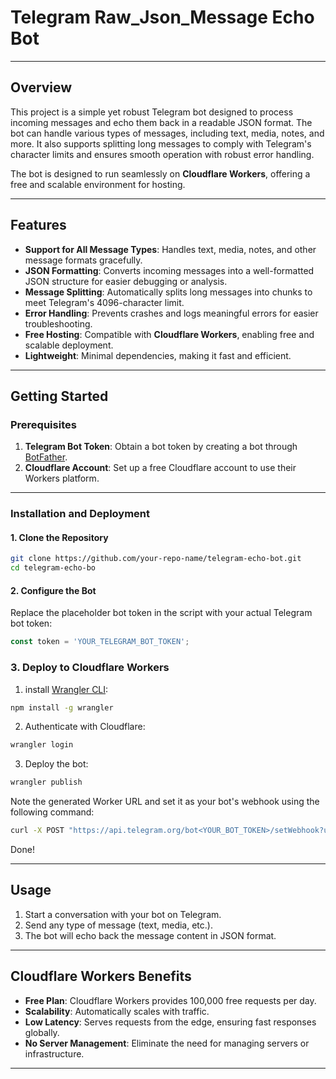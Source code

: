 # Telegram Raw_Json_Message Echo Bot

---

## Overview

This project is a simple yet robust Telegram bot designed to process incoming messages and echo them back in a readable JSON format. The bot can handle various types of messages, including text, media, notes, and more. It also supports splitting long messages to comply with Telegram's character limits and ensures smooth operation with robust error handling.

The bot is designed to run seamlessly on **Cloudflare Workers**, offering a free and scalable environment for hosting.

---

## Features

- **Support for All Message Types**: Handles text, media, notes, and other message formats gracefully.
- **JSON Formatting**: Converts incoming messages into a well-formatted JSON structure for easier debugging or analysis.
- **Message Splitting**: Automatically splits long messages into chunks to meet Telegram's 4096-character limit.
- **Error Handling**: Prevents crashes and logs meaningful errors for easier troubleshooting.
- **Free Hosting**: Compatible with **Cloudflare Workers**, enabling free and scalable deployment.
- **Lightweight**: Minimal dependencies, making it fast and efficient.

---

## Getting Started

### Prerequisites

1. **Telegram Bot Token**: Obtain a bot token by creating a bot through [BotFather](https://t.me/BotFather).
2. **Cloudflare Account**: Set up a free Cloudflare account to use their Workers platform.

---

### Installation and Deployment

#### 1. Clone the Repository
```bash
git clone https://github.com/your-repo-name/telegram-echo-bot.git
cd telegram-echo-bo
```
#### 2. Configure the Bot
Replace the placeholder bot token in the script with your actual Telegram bot token:
```js
const token = 'YOUR_TELEGRAM_BOT_TOKEN';
```
### 3. Deploy to Cloudflare Workers

1. install [Wrangler CLI](https://developers.cloudflare.com/workers/wrangler/):
```bash
npm install -g wrangler
```
2. Authenticate with Cloudflare:
```bash
wrangler login
```
3. Deploy the bot:
```bash
wrangler publish
```
Note the generated Worker URL and set it as your bot's webhook using the following command:
```bash
curl -X POST "https://api.telegram.org/bot<YOUR_BOT_TOKEN>/setWebhook?url=<YOUR_WORKER_URL>"
```
Done!

---

## Usage

1. Start a conversation with your bot on Telegram.
2. Send any type of message (text, media, etc.).
3. The bot will echo back the message content in JSON format.

---

## Cloudflare Workers Benefits

- **Free Plan**: Cloudflare Workers provides 100,000 free requests per day.
- **Scalability**: Automatically scales with traffic.
- **Low Latency**: Serves requests from the edge, ensuring fast responses globally.
- **No Server Management**: Eliminate the need for managing servers or infrastructure.

---
